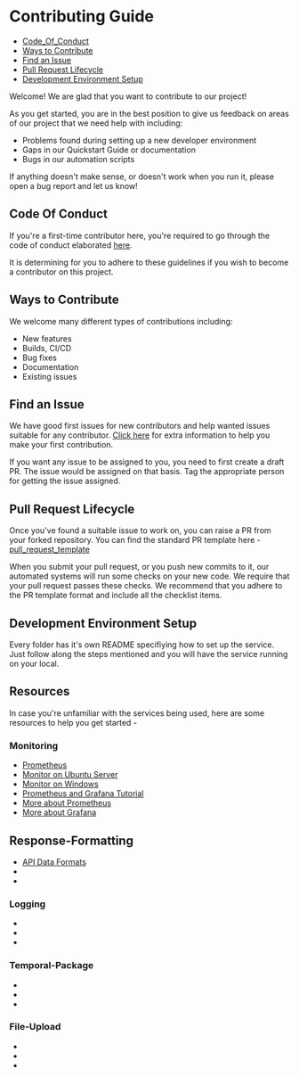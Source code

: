 # Contributing Guide

  * [Code_Of_Conduct](#code-of-conduct)
  * [Ways to Contribute](#ways-to-contribute)
  * [Find an Issue](#find-an-issue)
  * [Pull Request Lifecycle](#pull-request-lifecycle)
  * [Development Environment Setup](#development-environment-setup)

Welcome! We are glad that you want to contribute to our project! 

As you get started, you are in the best position to give us feedback on areas of
our project that we need help with including:

* Problems found during setting up a new developer environment
* Gaps in our Quickstart Guide or documentation
* Bugs in our automation scripts

If anything doesn't make sense, or doesn't work when you run it, please open a
bug report and let us know!

## Code Of Conduct 
If you're a first-time contributor here, you're required to go through the code of conduct elaborated [here](https://github.com/SamagraX-Stencil/stencil/blob/main/sample/01-all-features/CODE_OF_CONDUCT.md).

It is determining for you to adhere to these guidelines if you wish to become a contributor on this project. 

## Ways to Contribute

We welcome many different types of contributions including:

* New features
* Builds, CI/CD
* Bug fixes
* Documentation
* Existing issues

## Find an Issue

We have good first issues for new contributors and help wanted issues suitable
for any contributor. [Click here](https://docs.github.com/en/get-started/exploring-projects-on-github/contributing-to-a-project) for extra information to
help you make your first contribution. 

If you want any issue to be assigned to you, you need to first create a draft PR. The issue would be assigned on that basis. 
Tag the appropriate person for getting the issue assigned. 


## Pull Request Lifecycle

Once you've found a suitable issue to work on, you can raise a PR from your forked repository. You can find the 
standard PR template here - [pull_request_template](https://github.com/SamagraX-Stencil/stencil/blob/main/.github/pull_request_template.md)

When you submit your pull request, or you push new commits to it, our automated
systems will run some checks on your new code. We require that your pull request
passes these checks.  We recommend that you adhere to the PR template format and 
include all the checklist items. 

## Development Environment Setup

Every folder has it's own README specifiying how to set up the service. 
Just follow along the steps mentioned and you will have the service running on your local. 

## Resources 

In case you're unfamiliar with the services being used, here are some resources to help you get started - 

### Monitoring 

* [Prometheus](https://youtube.com/playlist?list=PLy7NrYWoggjxCF3av5JKwyG7FFF9eLeL4&si=3st6TLqgku1xrP_p)
* [Monitor on Ubuntu Server](https://www.youtube.com/watch?v=94JMdueq2SA)
* [Monitor on Windows](https://www.youtube.com/watch?v=jatcPHvChfI&t=763s)
* [Prometheus and Grafana Tutorial](https://www.youtube.com/watch?v=9TJx7QTrTyo&t=2s)
* [More about Prometheus](https://prometheus.io/docs/prometheus/latest/getting_started/)
* [More about Grafana](https://grafana.com/docs/grafana/latest/)


## Response-Formatting 

* [API Data Formats](https://www.atatus.com/blog/guide-to-api-data-formats-json-xml-plain-text-and-binary/)
* 
* 


### Logging
*
*
*

### Temporal-Package
*
*
*


### File-Upload
*
*
*













